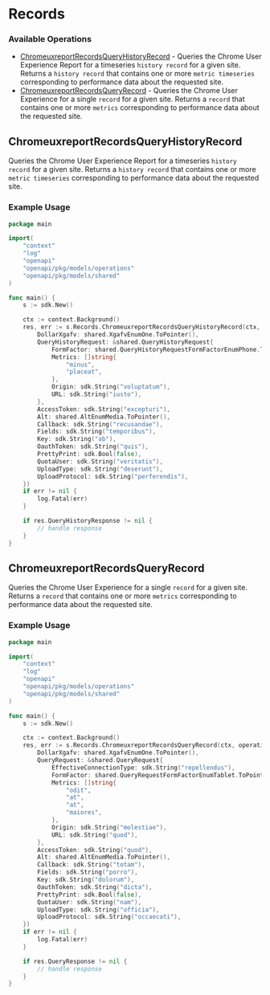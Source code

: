 # Records

### Available Operations

* [ChromeuxreportRecordsQueryHistoryRecord](#chromeuxreportrecordsqueryhistoryrecord) - Queries the Chrome User Experience Report for a timeseries `history record` for a given site. Returns a `history record` that contains one or more `metric timeseries` corresponding to performance data about the requested site.
* [ChromeuxreportRecordsQueryRecord](#chromeuxreportrecordsqueryrecord) - Queries the Chrome User Experience for a single `record` for a given site. Returns a `record` that contains one or more `metrics` corresponding to performance data about the requested site.

## ChromeuxreportRecordsQueryHistoryRecord

Queries the Chrome User Experience Report for a timeseries `history record` for a given site. Returns a `history record` that contains one or more `metric timeseries` corresponding to performance data about the requested site.

### Example Usage

```go
package main

import(
	"context"
	"log"
	"openapi"
	"openapi/pkg/models/operations"
	"openapi/pkg/models/shared"
)

func main() {
    s := sdk.New()

    ctx := context.Background()
    res, err := s.Records.ChromeuxreportRecordsQueryHistoryRecord(ctx, operations.ChromeuxreportRecordsQueryHistoryRecordRequest{
        DollarXgafv: shared.XgafvEnumOne.ToPointer(),
        QueryHistoryRequest: &shared.QueryHistoryRequest{
            FormFactor: shared.QueryHistoryRequestFormFactorEnumPhone.ToPointer(),
            Metrics: []string{
                "minus",
                "placeat",
            },
            Origin: sdk.String("voluptatum"),
            URL: sdk.String("iusto"),
        },
        AccessToken: sdk.String("excepturi"),
        Alt: shared.AltEnumMedia.ToPointer(),
        Callback: sdk.String("recusandae"),
        Fields: sdk.String("temporibus"),
        Key: sdk.String("ab"),
        OauthToken: sdk.String("quis"),
        PrettyPrint: sdk.Bool(false),
        QuotaUser: sdk.String("veritatis"),
        UploadType: sdk.String("deserunt"),
        UploadProtocol: sdk.String("perferendis"),
    })
    if err != nil {
        log.Fatal(err)
    }

    if res.QueryHistoryResponse != nil {
        // handle response
    }
}
```

## ChromeuxreportRecordsQueryRecord

Queries the Chrome User Experience for a single `record` for a given site. Returns a `record` that contains one or more `metrics` corresponding to performance data about the requested site.

### Example Usage

```go
package main

import(
	"context"
	"log"
	"openapi"
	"openapi/pkg/models/operations"
	"openapi/pkg/models/shared"
)

func main() {
    s := sdk.New()

    ctx := context.Background()
    res, err := s.Records.ChromeuxreportRecordsQueryRecord(ctx, operations.ChromeuxreportRecordsQueryRecordRequest{
        DollarXgafv: shared.XgafvEnumOne.ToPointer(),
        QueryRequest: &shared.QueryRequest{
            EffectiveConnectionType: sdk.String("repellendus"),
            FormFactor: shared.QueryRequestFormFactorEnumTablet.ToPointer(),
            Metrics: []string{
                "odit",
                "at",
                "at",
                "maiores",
            },
            Origin: sdk.String("molestiae"),
            URL: sdk.String("quod"),
        },
        AccessToken: sdk.String("quod"),
        Alt: shared.AltEnumMedia.ToPointer(),
        Callback: sdk.String("totam"),
        Fields: sdk.String("porro"),
        Key: sdk.String("dolorum"),
        OauthToken: sdk.String("dicta"),
        PrettyPrint: sdk.Bool(false),
        QuotaUser: sdk.String("nam"),
        UploadType: sdk.String("officia"),
        UploadProtocol: sdk.String("occaecati"),
    })
    if err != nil {
        log.Fatal(err)
    }

    if res.QueryResponse != nil {
        // handle response
    }
}
```

